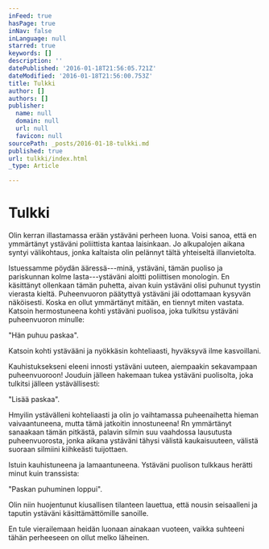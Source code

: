 ```yaml
---
inFeed: true
hasPage: true
inNav: false
inLanguage: null
starred: true
keywords: []
description: ''
datePublished: '2016-01-18T21:56:05.721Z'
dateModified: '2016-01-18T21:56:00.753Z'
title: Tulkki
author: []
authors: []
publisher:
  name: null
  domain: null
  url: null
  favicon: null
sourcePath: _posts/2016-01-18-tulkki.md
published: true
url: tulkki/index.html
_type: Article

---
```

# Tulkki

Olin kerran illastamassa erään ystäväni perheen luona. Voisi sanoa, että en ymmärtänyt ystäväni poliittista kantaa laisinkaan. Jo alkupalojen aikana syntyi välikohtaus, jonka kaltaista olin pelännyt tältä yhteiseltä illanvietolta.

Istuessamme pöydän ääressä---minä, ystäväni, tämän puoliso ja pariskunnan kolme lasta---ystäväni aloitti poliittisen monologin. En käsittänyt ollenkaan tämän puhetta, aivan kuin ystäväni olisi puhunut tyystin vierasta kieltä. Puheenvuoron päätyttyä ystäväni jäi odottamaan kysyvän näköisesti. Koska en ollut ymmärtänyt mitään, en tiennyt miten vastata. Katsoin hermostuneena kohti ystäväni puolisoa, joka tulkitsu ystäväni puheenvuoron minulle:

"Hän puhuu paskaa".

Katsoin kohti ystävääni ja nyökkäsin kohteliaasti, hyväksyvä ilme kasvoillani.

Kauhistuksekseni eleeni innosti ystäväni uuteen, aiempaakin sekavampaan puheenvuoroon! Jouduin jälleen hakemaan tukea ystäväni puolisolta, joka tulkitsi jälleen ystävällisesti:

"Lisää paskaa".

Hmyilin ystävälleni kohteliaasti ja olin jo vaihtamassa puheenaihetta hieman vaivaantuneena, mutta tämä jatkoitin innostuneena! Rn ymmärtänyt sanaakaan tämän pitkästä, palavin silmin suu vaahdossa lausutusta puheenvuorosta, jonka aikana ystäväni tähysi välistä kaukaisuuteen, välistä suoraan silmiini kiihkeästi tuijottaen.

Istuin kauhistuneena ja lamaantuneena. Ystäväni puolison tulkkaus herätti minut kuin transsista:

"Paskan puhuminen loppui".

Olin niin huojentunut kiusallisen tilanteen lauettua, että nousin seisaalleni ja taputin ystäväni käsittämättömille sanoille.

En tule vierailemaan heidän luonaan ainakaan vuoteen, vaikka suhteeni tähän perheeseen on ollut melko läheinen.